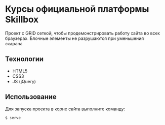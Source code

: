# Курсы официальной платформы Skillbox
Проект с GRID сеткой, чтобы продемонстрировать работу сайта во всех браузерах. Блочные элементы не разрушаются при уменьшения экарана

## Технологии
- HTML5
- CSS3
- JS (jQuery)

## Использование
Для запуска проекта в корне сайта выполните команду:
```sh
$ serve
```
